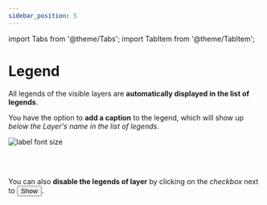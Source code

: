 ```yaml
---
sidebar_position: 5
---
```

import Tabs from '@theme/Tabs';
import TabItem from '@theme/TabItem';


# Legend

All legends of the visible layers are **automatically displayed in the list of legends**.

You have the option to **add a caption** to the legend, which will show up *below the Layer's name in the list of legends*.

<div style={{ display: 'flex', flexDirection: 'column', alignItems: 'center'}}>
  <img src={require('/img/map/styling/legend.png').default} alt="label font size" style={{ maxHeight: "Auto", maxWidth: "Auto", objectFit: "cover"}}/>
</div> 

<br></br>

You can also **disable the legends of layer** by clicking on the *checkbox* next to <button>Show</button>.


